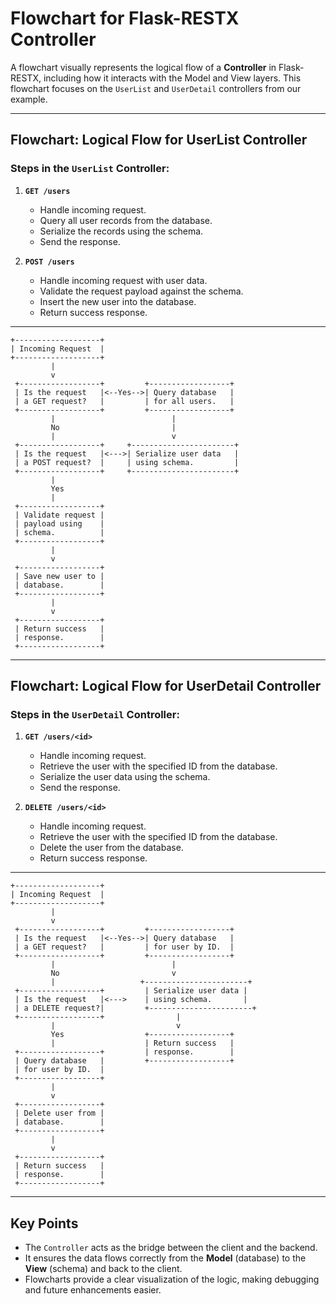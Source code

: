 # Flowchart for Flask-RESTX Controller

A flowchart visually represents the logical flow of a **Controller** in Flask-RESTX, including how it interacts with the Model and View layers. This flowchart focuses on the `UserList` and `UserDetail` controllers from our example.

---

## **Flowchart: Logical Flow for UserList Controller**

### **Steps in the `UserList` Controller**:
1. **`GET /users`**
   - Handle incoming request.
   - Query all user records from the database.
   - Serialize the records using the schema.
   - Send the response.

2. **`POST /users`**
   - Handle incoming request with user data.
   - Validate the request payload against the schema.
   - Insert the new user into the database.
   - Return success response.

---

```text
+-------------------+
| Incoming Request  |
+-------------------+
         |
         v
 +------------------+         +------------------+
 | Is the request   |<--Yes-->| Query database   |
 | a GET request?   |         | for all users.   |
 +------------------+         +------------------+
         |                          |
         No                         |
         |                          v
 +------------------+     +-----------------------+
 | Is the request   |<--->| Serialize user data   |
 | a POST request?  |     | using schema.         |
 +------------------+     +-----------------------+
         |
         Yes
         |
 +------------------+
 | Validate request |
 | payload using    |
 | schema.          |
 +------------------+
         |
         v
 +------------------+
 | Save new user to |
 | database.        |
 +------------------+
         |
         v
 +------------------+
 | Return success   |
 | response.        |
 +------------------+
```

---

## **Flowchart: Logical Flow for UserDetail Controller**

### **Steps in the `UserDetail` Controller**:
1. **`GET /users/<id>`**
   - Handle incoming request.
   - Retrieve the user with the specified ID from the database.
   - Serialize the user data using the schema.
   - Send the response.

2. **`DELETE /users/<id>`**
   - Handle incoming request.
   - Retrieve the user with the specified ID from the database.
   - Delete the user from the database.
   - Return success response.

---

```text
+-------------------+
| Incoming Request  |
+-------------------+
         |
         v
 +------------------+         +------------------+
 | Is the request   |<--Yes-->| Query database   |
 | a GET request?   |         | for user by ID.  |
 +------------------+         +------------------+
         |                          |
         No                         v
         |                   +-----------------------+
 +------------------+         | Serialize user data |
 | Is the request   |<--->    | using schema.       |
 | a DELETE request?|         +-----------------------+
 +------------------+                |
         |                           v
         Yes                  +------------------+
         |                    | Return success   |
 +------------------+         | response.        |
 | Query database   |         +------------------+
 | for user by ID.  |
 +------------------+
         |
         v
 +------------------+
 | Delete user from |
 | database.        |
 +------------------+
         |
         v
 +------------------+
 | Return success   |
 | response.        |
 +------------------+
```

---

## **Key Points**
- The `Controller` acts as the bridge between the client and the backend.
- It ensures the data flows correctly from the **Model** (database) to the **View** (schema) and back to the client.
- Flowcharts provide a clear visualization of the logic, making debugging and future enhancements easier.


